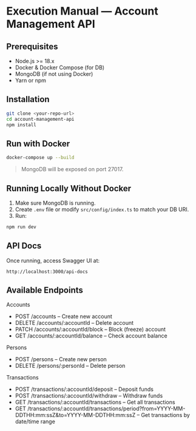 # Execution Manual — Account Management API

## Prerequisites

- Node.js >= 18.x
- Docker & Docker Compose (for DB)
- MongoDB (if not using Docker)
- Yarn or npm

## Installation

```bash
git clone <your-repo-url>
cd account-management-api
npm install
```

## Run with Docker

```bash
docker-compose up --build
```

> MongoDB will be exposed on port 27017.

## Running Locally Without Docker

1. Make sure MongoDB is running.
2. Create `.env` file or modify `src/config/index.ts` to match your DB URI.
3. Run:

```bash
npm run dev
```

## API Docs

Once running, access Swagger UI at:

```
http://localhost:3000/api-docs
```


## Available Endpoints
Accounts
- POST /accounts – Create new account
- DELETE /accounts/:accountId – Delete account
- PATCH /accounts/:accountId/block – Block (freeze) account
- GET /accounts/:accountId/balance – Check account balance

Persons
- POST /persons – Create new person
- DELETE /persons/:personId – Delete person

Transactions
- POST /transactions/:accountId/deposit – Deposit funds
- POST /transactions/:accountId/withdraw – Withdraw funds
- GET /transactions/:accountId/transactions – Get all transactions
- GET /transactions/:accountId/transactions/period?from=YYYY-MM-DDTHH:mm:ssZ&to=YYYY-MM-DDTHH:mm:ssZ – Get transactions by date/time range
